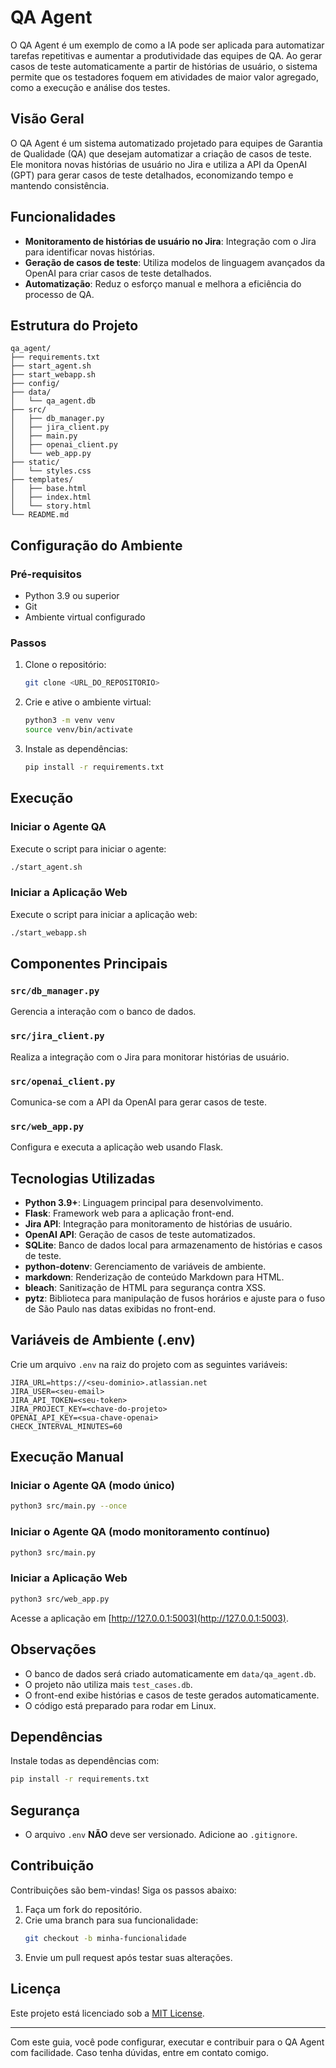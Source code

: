 # QA Agent
O QA Agent é um exemplo de como a IA pode ser aplicada para automatizar tarefas repetitivas e aumentar a produtividade das equipes de QA.
Ao gerar casos de teste automaticamente a partir de histórias de usuário, o sistema permite que os testadores foquem em atividades de maior
valor agregado, como a execução e análise dos testes.

## Visão Geral
O QA Agent é um sistema automatizado projetado para equipes de Garantia de Qualidade (QA) que desejam automatizar a criação de casos de teste. Ele monitora novas histórias de usuário no Jira e utiliza a API da OpenAI (GPT) para gerar casos de teste detalhados, economizando tempo e mantendo consistência.

## Funcionalidades
- **Monitoramento de histórias de usuário no Jira**: Integração com o Jira para identificar novas histórias.
- **Geração de casos de teste**: Utiliza modelos de linguagem avançados da OpenAI para criar casos de teste detalhados.
- **Automatização**: Reduz o esforço manual e melhora a eficiência do processo de QA.

## Estrutura do Projeto
```
qa_agent/
├── requirements.txt
├── start_agent.sh
├── start_webapp.sh
├── config/
├── data/
│   └── qa_agent.db
├── src/
│   ├── db_manager.py
│   ├── jira_client.py
│   ├── main.py
│   ├── openai_client.py
│   └── web_app.py
├── static/
│   └── styles.css
├── templates/
│   ├── base.html
│   ├── index.html
│   └── story.html
└── README.md
```

## Configuração do Ambiente

### Pré-requisitos
- Python 3.9 ou superior
- Git
- Ambiente virtual configurado

### Passos
1. Clone o repositório:
   ```bash
   git clone <URL_DO_REPOSITORIO>
   ```
2. Crie e ative o ambiente virtual:
   ```bash
   python3 -m venv venv
   source venv/bin/activate
   ```
3. Instale as dependências:
   ```bash
   pip install -r requirements.txt
   ```

## Execução

### Iniciar o Agente QA
Execute o script para iniciar o agente:
```bash
./start_agent.sh
```

### Iniciar a Aplicação Web
Execute o script para iniciar a aplicação web:
```bash
./start_webapp.sh
```

## Componentes Principais

### `src/db_manager.py`
Gerencia a interação com o banco de dados.

### `src/jira_client.py`
Realiza a integração com o Jira para monitorar histórias de usuário.

### `src/openai_client.py`
Comunica-se com a API da OpenAI para gerar casos de teste.

### `src/web_app.py`
Configura e executa a aplicação web usando Flask.

## Tecnologias Utilizadas
- **Python 3.9+**: Linguagem principal para desenvolvimento.
- **Flask**: Framework web para a aplicação front-end.
- **Jira API**: Integração para monitoramento de histórias de usuário.
- **OpenAI API**: Geração de casos de teste automatizados.
- **SQLite**: Banco de dados local para armazenamento de histórias e casos de teste.
- **python-dotenv**: Gerenciamento de variáveis de ambiente.
- **markdown**: Renderização de conteúdo Markdown para HTML.
- **bleach**: Sanitização de HTML para segurança contra XSS.
- **pytz**: Biblioteca para manipulação de fusos horários e ajuste para o fuso de São Paulo nas datas exibidas no front-end.

## Variáveis de Ambiente (.env)
Crie um arquivo `.env` na raiz do projeto com as seguintes variáveis:
```
JIRA_URL=https://<seu-dominio>.atlassian.net
JIRA_USER=<seu-email>
JIRA_API_TOKEN=<seu-token>
JIRA_PROJECT_KEY=<chave-do-projeto>
OPENAI_API_KEY=<sua-chave-openai>
CHECK_INTERVAL_MINUTES=60
```

## Execução Manual

### Iniciar o Agente QA (modo único)
```bash
python3 src/main.py --once
```

### Iniciar o Agente QA (modo monitoramento contínuo)
```bash
python3 src/main.py
```

### Iniciar a Aplicação Web
```bash
python3 src/web_app.py
```

Acesse a aplicação em [http://127.0.0.1:5003](http://127.0.0.1:5003).

## Observações
- O banco de dados será criado automaticamente em `data/qa_agent.db`.
- O projeto não utiliza mais `test_cases.db`.
- O front-end exibe histórias e casos de teste gerados automaticamente.
- O código está preparado para rodar em Linux.

## Dependências
Instale todas as dependências com:
```bash
pip install -r requirements.txt
```

## Segurança
- O arquivo `.env` **NÃO** deve ser versionado. Adicione ao `.gitignore`.

## Contribuição
Contribuições são bem-vindas! Siga os passos abaixo:
1. Faça um fork do repositório.
2. Crie uma branch para sua funcionalidade:
   ```bash
   git checkout -b minha-funcionalidade
   ```
3. Envie um pull request após testar suas alterações.

## Licença
Este projeto está licenciado sob a [MIT License](LICENSE).

---

Com este guia, você pode configurar, executar e contribuir para o QA Agent com facilidade. Caso tenha dúvidas, entre em contato comigo.
